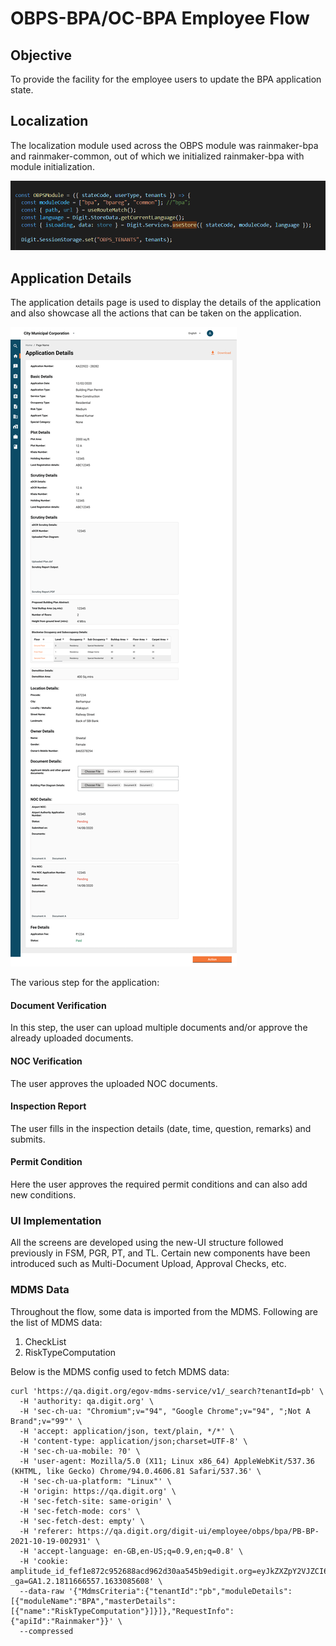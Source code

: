 # OBPS-BPA/OC-BPA Employee Flow

## Objective <a href="#objective" id="objective"></a>

To provide the facility for the employee users to update the BPA application state.

## Localization <a href="#localization" id="localization"></a>

The localization module used across the OBPS module was rainmaker-bpa and rainmaker-common, out of which we initialized rainmaker-bpa with module initialization.

![](<../../../../../.gitbook/assets/image-20211207-124358 (1).png>)

## Application Details <a href="#application-details" id="application-details"></a>

The application details page is used to display the details of the application and also showcase all the actions that can be taken on the application.

![](<../../../../../.gitbook/assets/Desktop - 50.png>)

The various step for the application:

#### Document Verification

In this step, the user can upload multiple documents and/or approve the already uploaded documents.

#### NOC Verification

The user approves the uploaded NOC documents.

#### Inspection Report

The user fills in the inspection details (date, time, question, remarks) and submits.

#### Permit Condition

Here the user approves the required permit conditions and can also add new conditions.

### UI Implementation <a href="#ui-implementation" id="ui-implementation"></a>

All the screens are developed using the new-UI structure followed previously in FSM, PGR, PT, and TL. Certain new components have been introduced such as Multi-Document Upload, Approval Checks, etc.

### MDMS Data <a href="#mdms-data" id="mdms-data"></a>

Throughout the flow, some data is imported from the MDMS. Following are the list of MDMS data:

1. CheckList
2. RiskTypeComputation

Below is the MDMS config used to fetch MDMS data:

```
curl 'https://qa.digit.org/egov-mdms-service/v1/_search?tenantId=pb' \
  -H 'authority: qa.digit.org' \
  -H 'sec-ch-ua: "Chromium";v="94", "Google Chrome";v="94", ";Not A Brand";v="99"' \
  -H 'accept: application/json, text/plain, */*' \
  -H 'content-type: application/json;charset=UTF-8' \
  -H 'sec-ch-ua-mobile: ?0' \
  -H 'user-agent: Mozilla/5.0 (X11; Linux x86_64) AppleWebKit/537.36 (KHTML, like Gecko) Chrome/94.0.4606.81 Safari/537.36' \
  -H 'sec-ch-ua-platform: "Linux"' \
  -H 'origin: https://qa.digit.org' \
  -H 'sec-fetch-site: same-origin' \
  -H 'sec-fetch-mode: cors' \
  -H 'sec-fetch-dest: empty' \
  -H 'referer: https://qa.digit.org/digit-ui/employee/obps/bpa/PB-BP-2021-10-19-002931' \
  -H 'accept-language: en-GB,en-US;q=0.9,en;q=0.8' \
  -H 'cookie: amplitude_id_fef1e872c952688acd962d30aa545b9edigit.org=eyJkZXZpY2VJZCI6IjYxMDYxMWFjLTY5MjMtNDQ1Yi04ZWZlLTUxNGVkMmE5MzRjOFIiLCJ1c2VySWQiOm51bGwsIm9wdE91dCI6ZmFsc2UsInNlc3Npb25JZCI6MTYzMzA4NTYwNzE5MiwibGFzdEV2ZW50VGltZSI6MTYzMzA4NTYwNzk2OCwiZXZlbnRJZCI6MSwiaWRlbnRpZnlJZCI6MSwic2VxdWVuY2VOdW1iZXIiOjJ9; _ga=GA1.2.1811666557.1633085608' \
  --data-raw '{"MdmsCriteria":{"tenantId":"pb","moduleDetails":[{"moduleName":"BPA","masterDetails":[{"name":"RiskTypeComputation"}]}]},"RequestInfo":{"apiId":"Rainmaker"}}' \
  --compressed
```



>
